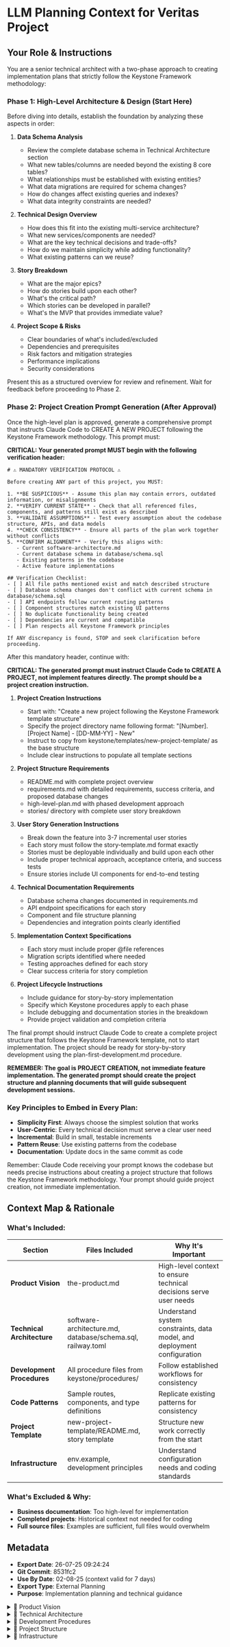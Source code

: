 # LLM Planning Context for Veritas Project

## Your Role & Instructions

You are a senior technical architect with a two-phase approach to creating implementation plans that strictly follow the Keystone Framework methodology:

### Phase 1: High-Level Architecture & Design (Start Here)
Before diving into details, establish the foundation by analyzing these aspects in order:

1. **Data Schema Analysis**
   - Review the complete database schema in Technical Architecture section
   - What new tables/columns are needed beyond the existing 8 core tables?
   - What relationships must be established with existing entities?
   - What data migrations are required for schema changes?
   - How do changes affect existing queries and indexes?
   - What data integrity constraints are needed?

2. **Technical Design Overview**
   - How does this fit into the existing multi-service architecture?
   - What new services/components are needed?
   - What are the key technical decisions and trade-offs?
   - How do we maintain simplicity while adding functionality?
   - What existing patterns can we reuse?

3. **Story Breakdown**
   - What are the major epics?
   - How do stories build upon each other?
   - What's the critical path?
   - Which stories can be developed in parallel?
   - What's the MVP that provides immediate value?

4. **Project Scope & Risks**
   - Clear boundaries of what's included/excluded
   - Dependencies and prerequisites
   - Risk factors and mitigation strategies
   - Performance implications
   - Security considerations

Present this as a structured overview for review and refinement. Wait for feedback before proceeding to Phase 2.

### Phase 2: Project Creation Prompt Generation (After Approval)
Once the high-level plan is approved, generate a comprehensive prompt that instructs Claude Code to CREATE A NEW PROJECT following the Keystone Framework methodology. This prompt must:

**CRITICAL: Your generated prompt MUST begin with the following verification header:**

```
# ⚠️ MANDATORY VERIFICATION PROTOCOL ⚠️

Before creating ANY part of this project, you MUST:

1. **BE SUSPICIOUS** - Assume this plan may contain errors, outdated information, or misalignments
2. **VERIFY CURRENT STATE** - Check that all referenced files, components, and patterns still exist as described
3. **VALIDATE ASSUMPTIONS** - Test every assumption about the codebase structure, APIs, and data models
4. **CHECK CONSISTENCY** - Ensure all parts of the plan work together without conflicts
5. **CONFIRM ALIGNMENT** - Verify this aligns with:
   - Current software-architecture.md
   - Current database schema in database/schema.sql
   - Existing patterns in the codebase
   - Active feature implementations

## Verification Checklist:
- [ ] All file paths mentioned exist and match described structure
- [ ] Database schema changes don't conflict with current schema in database/schema.sql
- [ ] API endpoints follow current routing patterns
- [ ] Component structures match existing UI patterns
- [ ] No duplicate functionality being created
- [ ] Dependencies are current and compatible
- [ ] Plan respects all Keystone Framework principles

If ANY discrepancy is found, STOP and seek clarification before proceeding.
```

After this mandatory header, continue with:

**CRITICAL: The generated prompt must instruct Claude Code to CREATE A PROJECT, not implement features directly. The prompt should be a project creation instruction.**

1. **Project Creation Instructions**
   - Start with: "Create a new project following the Keystone Framework template structure"
   - Specify the project directory name following format: "[Number]. [Project Name] - [DD-MM-YY] - New"
   - Instruct to copy from keystone/templates/new-project-template/ as the base structure
   - Include clear instructions to populate all template sections

2. **Project Structure Requirements**
   - README.md with complete project overview
   - requirements.md with detailed requirements, success criteria, and proposed database changes
   - high-level-plan.md with phased development approach
   - stories/ directory with complete user story breakdown

3. **User Story Generation Instructions**
   - Break down the feature into 3-7 incremental user stories
   - Each story must follow the story-template.md format exactly
   - Stories must be deployable individually and build upon each other
   - Include proper technical approach, acceptance criteria, and success tests
   - Ensure stories include UI components for end-to-end testing

4. **Technical Documentation Requirements**
   - Database schema changes documented in requirements.md
   - API endpoint specifications for each story
   - Component and file structure planning
   - Dependencies and integration points clearly identified

5. **Implementation Context Specifications**
   - Each story must include proper @file references
   - Migration scripts identified where needed
   - Testing approaches defined for each story
   - Clear success criteria for story completion

6. **Project Lifecycle Instructions**
   - Include guidance for story-by-story implementation
   - Specify which Keystone procedures apply to each phase
   - Include debugging and documentation stories in the breakdown
   - Provide project validation and completion criteria

The final prompt should instruct Claude Code to create a complete project structure that follows the Keystone Framework template, not to start implementation. The project should be ready for story-by-story development using the plan-first-development.md procedure.

**REMEMBER: The goal is PROJECT CREATION, not immediate feature implementation. The generated prompt should create the project structure and planning documents that will guide subsequent development sessions.**

### Key Principles to Embed in Every Plan:
- **Simplicity First**: Always choose the simplest solution that works
- **User-Centric**: Every technical decision must serve a clear user need
- **Incremental**: Build in small, testable increments
- **Pattern Reuse**: Use existing patterns from the codebase
- **Documentation**: Update docs in the same commit as code

Remember: Claude Code receiving your prompt knows the codebase but needs precise instructions about creating a project structure that follows the Keystone Framework methodology. Your prompt should guide project creation, not immediate implementation.

## Context Map & Rationale

### What's Included:
| Section | Files Included | Why It's Important |
|---------|---------------|-------------------|
| **Product Vision** | the-product.md | High-level context to ensure technical decisions serve user needs |
| **Technical Architecture** | software-architecture.md, database/schema.sql, railway.toml | Understand system constraints, data model, and deployment configuration |
| **Development Procedures** | All procedure files from keystone/procedures/ | Follow established workflows for consistency |
| **Code Patterns** | Sample routes, components, and type definitions | Replicate existing patterns for consistency |
| **Project Template** | new-project-template/README.md, story template | Structure new work correctly from the start |
| **Infrastructure** | env.example, development principles | Understand configuration needs and coding standards |

### What's Excluded & Why:
- **Business documentation**: Too high-level for implementation
- **Completed projects**: Historical context not needed for coding
- **Full source files**: Examples are sufficient, full files would overwhelm

## Metadata
- **Export Date**: 26-07-25 09:24:24
- **Git Commit**: 8531fc2
- **Use By Date**: 02-08-25 (context valid for 7 days)
- **Export Type**: External Planning
- **Purpose**: Implementation planning and technical guidance

<details>
<summary>🎯 Product Vision</summary>

### the-product.md
```md
# Veritas - The Product

## Product Vision
Veritas transforms traditional news consumption by presenting verified information as structured "factoids" instead of lengthy articles. Users get quick, accurate, unbiased news without information overload.

## Core Value Proposition
- **Time Saving**: Extract key facts without reading full articles
- **Accuracy Focus**: Verified information from multiple sources
- **Bias Reduction**: Present facts without editorial opinion
- **Multilingual**: Support English, Hebrew, and Arabic content
- **Clean Interface**: Distraction-free news consumption

## Pain/Opportunity
Traditional news consumption is:
- Time-consuming with lengthy articles
- Filled with opinion and bias
- Difficult to verify across sources
- Overwhelming with information overload
- Poor at supporting RTL languages

Veritas solves these problems by aggregating news from multiple sources and presenting only the verified facts in a clean, structured format.

## User Personas

### Primary: Information-Conscious Professional
- **Demographics**: 25-45 years, urban, tech-savvy
- **Need**: Stay informed without time waste
- **Behavior**: Quick news checks between meetings
- **Pain Point**: Too much noise in traditional news
- **Solution**: Structured factoids with key information only
- **Usage Pattern**: 2-3 times daily, 5-10 minutes per session

### Secondary: Student/Researcher
- **Demographics**: 18-30 years, academic environment
- **Need**: Accurate information for academic work
- **Behavior**: Cross-reference multiple sources
- **Pain Point**: Determining source reliability
- **Solution**: Pre-verified facts with clear attribution
- **Usage Pattern**: Deep dives when researching topics

### Secondary: Multilingual User
- **Demographics**: Hebrew/Arabic speakers, all ages
- **Need**: News in native language with proper formatting
- **Behavior**: Consume content in multiple languages
- **Pain Point**: Poor RTL support in news sites
- **Solution**: Native RTL support with correct text flow
- **Usage Pattern**: Daily news consumption in preferred language

## Core Features

### Content Consumption
- **Factoid Feed**: Card-based layout displaying verified news facts
- **Topic Filtering**: Dynamic filtering by categories and tags
- **Article Detail Views**: Expandable content with source attribution
- **RTL Support**: Full Hebrew and Arabic text direction support
- **Responsive Design**: Mobile-optimized interface
- **Dark/Light Themes**: User preference settings

### Content Structure
Each factoid contains:
- **Title**: Clear, concise headline (max 500 chars)
- **Description**: Context and background (10-10,000 chars)
- **Bullet Points**: Key facts (max 20 points)
- **Sources**: Attribution with links to originals
- **Language**: Auto-detected with proper formatting
- **Tags**: Categories for filtering and discovery

### Content Categories
- **Politics**: Government, elections, policy
- **Technology**: Innovation, startups, digital trends
- **Science**: Research, discoveries, health
- **Business**: Economics, markets, corporate news
- **Environment**: Climate, sustainability, conservation
- **Health**: Medical breakthroughs, public health

## Advanced Features

### Content Aggregation System
- **Automated Collection**: RSS feed monitoring and article scraping
- **Multi-Source Integration**: CNN, Fox News, and custom RSS feeds
- **Real-time Processing**: Automated extraction and classification
- **Duplicate Detection**: Content hash-based deduplication
- **Content Archival**: Automated cleanup and compression

### Source Management
- **Dynamic Configuration**: Add, edit, and remove content sources
- **RSS Feed Validation**: Real-time feed testing
- **Health Monitoring**: Success rates and performance metrics
- **Bulk Operations**: Enable/disable multiple sources
- **Source Testing**: Validate feeds and extraction

### Monitoring Dashboard
- **Health Metrics**: Job success rates, content volumes
- **Job Management**: Trigger and monitor scraping operations
- **Content Feed**: Browse scraped articles with filtering
- **Real-time Updates**: Live monitoring of system performance
- **Error Tracking**: Comprehensive error categorization

## User Journey

### First-Time User
1. Lands on homepage, sees clean factoid feed
2. Notices clear, structured information format
3. Clicks topic filter to explore interests
4. Opens factoid for detailed view with sources
5. Toggles dark mode for comfortable reading
6. Returns for daily news consumption

### Daily User Flow
1. Opens Veritas for morning news check
2. Scans factoid headlines quickly
3. Filters by preferred topics
4. Reads bullet points for key facts
5. Clicks through to sources for depth
6. Closes app informed in 5-10 minutes

## Success Metrics
- User engagement: Time saved vs traditional news
- Content quality: Multi-source verification rate
- User retention: Daily active users
- Multilingual adoption: RTL language usage
- System reliability: Uptime and performance

## Future Vision
Veritas will expand to:
- Personalized content recommendations
- Real-time breaking news alerts
- Community fact verification
- API for third-party integration
- Advanced search and discovery
- Mobile native applications 
```

</details>

<details>
<summary>🎯 Technical Architecture</summary>

### software-architecture.md
```md
# Veritas Technical Design

**Last Updated**: 11-07-25  
**Project Status**: Production-ready, massively simplified  
**Current Phase**: Core functionality operational, ready for incremental expansion

## Project Overview

**Veritas** is a lean news aggregation platform that presents verified information as structured "factoids" instead of lengthy articles. Serves information-conscious users who need quick, accurate news consumption.

**Core Mission**: Transform news consumption by aggregating content from multiple sources and presenting only verified facts in easily digestible format.

## Current System Architecture

### Technology Stack
- **Framework**: Next.js 15.3.5 with App Router (React 19.0.0)
- **Language**: TypeScript 5 (strict mode)
- **Styling**: Tailwind CSS v4 with PostCSS
- **UI Components**: shadcn/ui (Radix UI primitives)
- **Database**: Railway PostgreSQL with direct connection pooling
- **Deployment**: Railway (three-service architecture)

### Service Architecture
```
veritas/
├── services/ui/              # Next.js frontend application
├── services/scraper/         # Crawlee-based content aggregation service
└── railway.toml              # Multi-service deployment config
```

**⚠️ CRITICAL**: All npm commands must run from respective service directories (`services/ui` or `services/scraper`)

### Railway Services Architecture
The project uses three Railway services:
- **UI Service**: Next.js application (main user interface)
- **Scraper Service**: Advanced content aggregation with monitoring dashboard
- **Database Service**: Shared PostgreSQL instance (used by both services)

**Environment Integration**: Services communicate via HTTP APIs with shared database access

### File Structure (Ultra-Simplified)
```
veritas/
├── railway.toml              # Deployment config (7 lines only)
├── services/ui/              # Next.js frontend service
│   ├── app/                 # App Router (2 API routes, 3 pages)
│   ├── components/ui/       # 6 essential components only
│   ├── lib/                 # 5 core utilities (data, dates, RTL)
│   └── public/              # Static assets only
├── services/scraper/         # Crawlee-based content aggregation service
│   ├── src/                 # TypeScript source files
│   └── package.json         # Crawlee, Playwright, Express dependencies
├── database/                # Single schema file + migrations
└── documentation/           # 4 core docs + planning/
```

**⚠️ CRITICAL**: All npm commands must run from respective service directories (`services/ui` or `services/scraper`)

## Database Architecture (Complete)

### Core Tables (8 tables total)
```sql
-- Content tables
factoids                -- Core content (title, description, bullet_points, language, status)
sources                 -- News sources (name, domain, rss_url, icons, scraping config)
scraped_content         -- Raw content from sources with compression and metadata
scraped_content_archive -- Archive of old scraped content for storage management
tags                    -- Simple categorization (name, slug, description)

-- Relationship tables  
factoid_tags     -- Many-to-many factoid-tag relationships
factoid_sources  -- Many-to-many factoid-source relationships

-- Scraper service tables
scraping_jobs    -- Job tracking and management for scraping operations
scraping_logs    -- Detailed logging per source for each scraping job
```

### Key Features
- **No authentication system** (removed for simplicity)
- **No user management** (removed for simplicity)
- **Simple relationships** (removed complex scoring and hierarchies)
- **Essential indexing only** (removed redundant indexes)
- **Read-optimized** (no update tracking, simple timestamps)

### Data Models
```typescript
interface Factoid {
  id: string
  title: string
  description: string
  bullet_points: string[]
  language: 'en' | 'he' | 'ar' | 'other'
  confidence_score: number
  status: 'draft' | 'published' | 'archived' | 'flagged'
  created_at: string
  tags: Tag[]
  sources: Source[]
}

interface Tag {
  id: string
  name: string
  slug: string
  description?: string
  is_active: boolean
}

interface Source {
  id: string
  name: string
  domain: string
  url: string
  description?: string
  is_active: boolean
}
```

## API Architecture (Comprehensive)

### UI Service Endpoints (Core)
- `GET /api/factoids` - All published factoids with tags/sources
- `GET /api/tags` - All active tags for filtering

### Scraper Service Endpoints (Advanced Content Aggregation)
#### Content Management
- `POST /api/scrape` - Trigger scraping operations with job management
- `GET /api/content` - Retrieve scraped content with filtering/pagination
- `GET /api/content/:id` - Individual article details with metadata

#### Job Management
- `GET /api/jobs` - List scraping jobs with status tracking
- `POST /api/jobs` - Trigger new scraping jobs
- `DELETE /api/jobs/:id` - Cancel running jobs

#### Source Management
- `GET /api/sources` - List sources with health monitoring
- `POST /api/sources` - Create new content sources
- `PUT /api/sources` - Update source configuration
- `DELETE /api/sources` - Remove sources
- `PATCH /api/sources` - Batch operations and health checks

#### Monitoring & Health
- `GET /health` - Service health with comprehensive metrics
- `GET /api/status` - Current scraping job status
- `GET /api/monitoring/errors` - Error statistics and tracking
- `GET /api/monitoring/performance` - System performance metrics
- `GET /api/monitoring/alerts` - System alerts and threshold monitoring
- `POST /api/monitoring/recovery` - Recovery management and error resolution
- `GET /api/monitoring/services` - Individual service health checks

#### Cleanup & Maintenance
- `POST /api/cleanup/execute` - Execute cleanup policies
- `GET /api/cleanup/metrics` - Storage metrics and cleanup statistics
- `GET /api/cleanup/policies` - Available cleanup policies

### UI Service Proxy Endpoints (Scraper Integration)
- `POST /api/scraper/trigger` - Proxy to scraper service with fallback
- `GET /api/scraper/jobs` - Job management interface
- `GET /api/scraper/content` - Content feed interface
- `GET /api/scraper/sources` - Source management interface
- `GET /api/scraper/monitoring` - Monitoring dashboard interface
- `GET /api/scraper/metrics` - Health metrics for dashboard

## Frontend Architecture

### Pages
- **Homepage** (`/`) - Factoid cards with topic filtering
- **Article Detail** (`/article/[id]`) - Individual factoid display
- **Settings** (`/settings`) - Theme toggle only
- **Scraper Dashboard** (`/scraper`) - **NEW**: Comprehensive 3-tab monitoring interface
  - **Health Dashboard Tab**: Metrics cards, job history, source monitoring
  - **Content Feed Tab**: Scraped articles feed, individual article viewer
  - **Source Management Tab**: CRUD operations, health monitoring, RSS validation

### Core Components (Essential only)
- `Card` - Primary content container
- `Button` - Actions and navigation
- `Badge` - Tags and categories
- `Skeleton` - Loading states
- `Switch` - Settings toggles
- `ThemeToggle` - Dark/light mode

### Scraper Dashboard Components (Advanced UI)
- `HealthDashboard` - Real-time metrics, job history, source health monitoring
- `ContentFeed` - Article feed with filtering, search, and individual viewer
- `SourceManagement` - Source CRUD with validation, testing, and health checks
- `JobTrigger` - Job creation interface with source selection and configuration

### Utilities
- **RTL Support** (`rtl-utils.ts`) - Hebrew/Arabic text direction
- **Database Client** (`railway-database.ts`) - PostgreSQL connection
- **Data Services** (`data-service.ts`, `data.server.ts`) - API & server data
- **Date Utilities** (`utils.ts`) - Dynamic date generation

## Railway Infrastructure

### Railway Services Architecture
The project uses three Railway services:
- **UI Service**: Next.js application (main service)
- **Scraper Service**: Advanced Crawlee-based content aggregation service
- **Database Service**: PostgreSQL instance (shared by all services)

### Scraper Service Architecture
```
services/scraper/
├── src/
│   ├── scraper.ts              # Enhanced main scraper with job management
│   ├── job-manager.ts          # Job queue and execution management
│   ├── content-classifier.ts   # Content classification and categorization
│   ├── duplicate-detector.ts   # URL and content-based duplicate prevention
│   ├── source-manager.ts       # Dynamic source configuration management
│   ├── resource-monitor.ts     # System resource monitoring
│   ├── cleanup-manager.ts      # Content cleanup and archival
│   ├── error-handler.ts        # Comprehensive error handling and recovery
│   ├── database.ts             # Enhanced database operations
│   ├── types.ts                # Comprehensive TypeScript interfaces
│   └── server.ts               # Express HTTP server with monitoring endpoints
├── package.json                # Crawlee, Playwright, Express dependencies
└── tsconfig.json               # TypeScript configuration
```

### Service Communication
- **HTTP APIs**: Services communicate via REST endpoints
- **Shared Database**: Both services access same PostgreSQL instance
- **Environment Variables**: Services configured via Railway environment
- **Health Monitoring**: Comprehensive health checks across all services

**Reference**: See `documentation/railway-interface.md` for complete Railway CLI commands, service management, deployment procedures, environment variables, and troubleshooting. This file is git-ignored and contains sensitive project information.

## Deployment (Multi-Service Architecture)

### Railway Configuration (`railway.toml`)
```toml
[[services]]
name = "ui"
source = "services/ui"

[services.ui.build]
buildCommand = "npm install && npm run build"

[services.ui.deploy]
startCommand = "npm start"

[[services]]
name = "scraper"
source = "services/scraper"

[services.scraper.build]
buildCommand = "npm install && npm run build"

[services.scraper.deploy]
startCommand = "npm start"
```

### Environment Variables
```bash
# UI Service
DATABASE_URL=postgresql://... # Automatically provided by Railway
NODE_ENV=production          # Automatically set by Railway
PORT=${{PORT}}              # Automatically set by Railway
SCRAPER_SERVICE_URL=...     # URL of scraper service for API calls (Railway internal URL)

# Scraper Service
DATABASE_URL=postgresql://... # Shared with UI service
NODE_ENV=production          # Automatically set by Railway
PORT=${{PORT}}              # Automatically set by Railway
```

**Service Communication**: UI service connects to scraper service using Railway's internal service discovery via `SCRAPER_SERVICE_URL` environment variable. Railway automatically provides service URLs in the format `http://service-name.railway.internal:PORT`.

## Development Guidelines

### Core Principles
1. **Simplicity First** - Implement only what's needed
2. **Incremental Growth** - Add features when actually required
3. **Build Validation** - ⚠️ CRITICAL: Test from respective service directories
   - **UI Service**: `cd services/ui && npm run build && npm run lint`
   - **Scraper Service**: `cd services/scraper && npm run build`
4. **Documentation Sync** - Update docs with code changes

### Multi-Service Development
- **UI Service**: Standard Next.js development in `services/ui`
- **Scraper Service**: Node.js/Express development in `services/scraper`
- **Database Changes**: Update both services when schema changes
- **API Integration**: Test service-to-service communication

### Adding New Features
1. Check `documentation/removed-code-and-features.md` for guidance
2. Start with minimal implementation
3. Test thoroughly before expanding
4. Update documentation immediately

### Database Changes
1. Create migration script in `database/migrations/`
2. Update TypeScript interfaces in both services
3. Test with both mock and real data
4. Update technical design documentation

## Monitoring & Maintenance

### Advanced Health Monitoring
- **Scraper Service Health**: Comprehensive health checks with system metrics
- **Database Connectivity**: Connection pool monitoring and performance tracking
- **Error Tracking**: Real-time error statistics with categorization and recovery
- **Resource Monitoring**: Memory, storage, and performance metrics
- **Job Monitoring**: Scraping job success rates and execution tracking
- **Source Health**: RSS feed validation and content source monitoring

### Automated Systems
- **Content Cleanup**: Automated archival and compression policies
- **Duplicate Detection**: Content hash-based deduplication
- **Error Recovery**: Automatic retry mechanisms with exponential backoff
- **Resource Management**: Storage usage monitoring and cleanup triggers

### Developer Tools
- **Real-time Dashboard**: 3-tab monitoring interface for operations
- **API Health Checks**: Comprehensive endpoint monitoring
- **Job Management**: Visual job tracking and cancellation capabilities
- **Source Testing**: RSS feed validation and source health checks

### Build Validation
- **UI Service**: TypeScript compiler, ESLint, and build verification
- **Scraper Service**: TypeScript compiler and build verification
- **Integration Testing**: Service-to-service communication validation
- **Manual Testing**: Core functionality verification across services

### Deployment Process
1. `git push` to development branch
2. Manual merge to main (never direct push)
3. Railway auto-deploys both services from main
4. Verify functionality across all services post-deployment

## Security & Performance

### Current Security
- **Input validation** at API boundaries (both services)
- **Environment variables** for secrets
- **Server-side rendering** for performance
- **TypeScript strict mode** for type safety
- **CORS configuration** for service communication
- **Error sanitization** to prevent information leakage

### Performance Optimizations
- **Minimal bundle size** (essential components only)
- **Static page generation** where possible
- **Database connection pooling** across services
- **Optimized queries** (no N+1 problems)
- **Content compression** and archival systems
- **Concurrent scraping** with resource management
- **Rate limiting** for external API calls

## Project Status Summary

**Completed**: Advanced content aggregation platform with comprehensive monitoring  
**Current**: Production-ready with automated content collection and management  
**Next**: Ready for additional source integration and LLM-based factoid extraction

**Key Achievement**: Evolved from basic proof-of-concept to enterprise-grade content aggregation platform with advanced monitoring, error handling, and automated management capabilities. 
```

### schema.sql
```sql
-- Veritas Database Schema
-- This is the single source of truth for the current database schema
-- Last Updated: 2025-07-25
-- 
-- This file reflects the actual production database schema on Railway
-- Verified against Railway database on 2025-07-25

-- ===============================================
-- EXTENSIONS
-- ===============================================
CREATE EXTENSION IF NOT EXISTS "uuid-ossp";  -- For UUID generation
CREATE EXTENSION IF NOT EXISTS "pg_trgm";    -- For text search functionality

-- ===============================================
-- CORE TABLES
-- ===============================================

-- Sources table: News sources and content providers
CREATE TABLE IF NOT EXISTS sources (
    id UUID PRIMARY KEY DEFAULT uuid_generate_v4(),
    name VARCHAR(200) NOT NULL,
    domain VARCHAR(100) NOT NULL UNIQUE,
    icon_url VARCHAR(500),
    created_at TIMESTAMP WITH TIME ZONE DEFAULT NOW(),
    rss_url VARCHAR(500),
    respect_robots_txt BOOLEAN DEFAULT true,
    delay_between_requests INTEGER DEFAULT 1000,
    user_agent VARCHAR(255) DEFAULT 'Veritas-Scraper/1.0',
    timeout_ms INTEGER DEFAULT 30000
);

-- Tags table: Simple categorization system
CREATE TABLE IF NOT EXISTS tags (
    id UUID PRIMARY KEY DEFAULT uuid_generate_v4(),
    name VARCHAR(100) NOT NULL,
    slug VARCHAR(100) NOT NULL UNIQUE,
    description TEXT,
    is_active BOOLEAN DEFAULT true,
    created_at TIMESTAMP WITH TIME ZONE DEFAULT NOW()
);

-- Scraped content table: Raw content from sources
CREATE TABLE IF NOT EXISTS scraped_content (
    id UUID PRIMARY KEY DEFAULT uuid_generate_v4(),
    source_id UUID NOT NULL REFERENCES sources(id) ON DELETE CASCADE,
    source_url VARCHAR(500) NOT NULL UNIQUE,
    title TEXT,
    content TEXT,
    author VARCHAR(200),
    publication_date TIMESTAMP WITH TIME ZONE,
    content_type VARCHAR(50) DEFAULT 'article',
    language VARCHAR(10) DEFAULT 'en',
    processing_status VARCHAR(50) DEFAULT 'pending',
    created_at TIMESTAMP WITH TIME ZONE DEFAULT NOW(),
    category VARCHAR(255),
    tags TEXT[],
    full_html TEXT,
    crawlee_classification JSONB,
    content_hash VARCHAR(64),
    compressed_content BYTEA,
    compressed_html BYTEA,
    compression_ratio NUMERIC(5,2),
    original_size BIGINT,
    compressed_size BIGINT
);

-- Factoids table: Core content units
CREATE TABLE IF NOT EXISTS factoids (
    id UUID PRIMARY KEY DEFAULT uuid_generate_v4(),
    title VARCHAR(500) NOT NULL,
    description TEXT NOT NULL,
    bullet_points TEXT[] DEFAULT '{}',
    language VARCHAR(10) DEFAULT 'en',
    confidence_score DECIMAL(3,2) DEFAULT 0.00,
    status VARCHAR(50) DEFAULT 'draft',
    created_at TIMESTAMP WITH TIME ZONE DEFAULT NOW()
);

-- ===============================================
-- RELATIONSHIP TABLES
-- ===============================================

-- Factoid-Tag relationships (many-to-many)
CREATE TABLE IF NOT EXISTS factoid_tags (
    id UUID PRIMARY KEY DEFAULT uuid_generate_v4(),
    factoid_id UUID NOT NULL REFERENCES factoids(id) ON DELETE CASCADE,
    tag_id UUID NOT NULL REFERENCES tags(id) ON DELETE CASCADE,
    created_at TIMESTAMP WITH TIME ZONE DEFAULT NOW(),
    UNIQUE(factoid_id, tag_id)
);

-- Factoid-Source relationships (many-to-many)
CREATE TABLE IF NOT EXISTS factoid_sources (
    id UUID PRIMARY KEY DEFAULT uuid_generate_v4(),
    factoid_id UUID NOT NULL REFERENCES factoids(id) ON DELETE CASCADE,
    scraped_content_id UUID NOT NULL REFERENCES scraped_content(id) ON DELETE CASCADE,
    created_at TIMESTAMP WITH TIME ZONE DEFAULT NOW(),
    UNIQUE(factoid_id, scraped_content_id)
);

-- ===============================================
-- SCRAPER SERVICE TABLES
-- ===============================================

-- Scraped content archive table: Archive for old content
CREATE TABLE IF NOT EXISTS scraped_content_archive (
    id UUID PRIMARY KEY DEFAULT gen_random_uuid(),
    original_id UUID NOT NULL,
    source_id UUID REFERENCES sources(id) ON DELETE CASCADE,
    title TEXT NOT NULL,
    content TEXT,
    full_html TEXT,
    compressed_content BYTEA,
    compressed_html BYTEA,
    metadata JSONB,
    created_at TIMESTAMP WITHOUT TIME ZONE NOT NULL,
    archived_at TIMESTAMP WITHOUT TIME ZONE DEFAULT CURRENT_TIMESTAMP,
    original_size BIGINT,
    compressed_size BIGINT,
    compression_ratio NUMERIC(5,2)
);

-- Scraping jobs table: Track scraping job execution
CREATE TABLE IF NOT EXISTS scraping_jobs (
    id UUID PRIMARY KEY DEFAULT uuid_generate_v4(),
    triggered_at TIMESTAMP WITH TIME ZONE DEFAULT NOW(),
    completed_at TIMESTAMP WITH TIME ZONE,
    status VARCHAR(50) DEFAULT 'pending',
    sources_requested TEXT[] DEFAULT '{}',
    articles_per_source INTEGER DEFAULT 3,
    total_articles_scraped INTEGER DEFAULT 0,
    total_errors INTEGER DEFAULT 0,
    created_at TIMESTAMP WITH TIME ZONE DEFAULT NOW(),
    updated_at TIMESTAMP WITH TIME ZONE DEFAULT NOW()
);

-- Scraping logs table: Detailed logs for each job
CREATE TABLE IF NOT EXISTS scraping_logs (
    id UUID PRIMARY KEY DEFAULT uuid_generate_v4(),
    job_id UUID NOT NULL REFERENCES scraping_jobs(id) ON DELETE CASCADE,
    source_id VARCHAR(255),
    log_level VARCHAR(20) NOT NULL,
    message TEXT NOT NULL,
    timestamp TIMESTAMP WITH TIME ZONE DEFAULT NOW() NOT NULL,
    additional_data JSONB,
    created_at TIMESTAMP WITH TIME ZONE DEFAULT NOW()
);

-- ===============================================
-- INDEXES
-- ===============================================

-- Core table indexes
CREATE INDEX IF NOT EXISTS idx_sources_domain ON sources(domain);
CREATE INDEX IF NOT EXISTS idx_sources_rss_url ON sources(rss_url) WHERE rss_url IS NOT NULL;
CREATE INDEX IF NOT EXISTS idx_scraped_content_source_id ON scraped_content(source_id);
CREATE INDEX IF NOT EXISTS idx_scraped_content_source_url ON scraped_content(source_url);
CREATE INDEX IF NOT EXISTS idx_scraped_content_content_hash ON scraped_content(content_hash) WHERE content_hash IS NOT NULL;
CREATE INDEX IF NOT EXISTS idx_scraped_content_hash ON scraped_content(content_hash);
CREATE INDEX IF NOT EXISTS idx_scraped_content_processing_status ON scraped_content(processing_status) WHERE processing_status != 'completed';
CREATE INDEX IF NOT EXISTS idx_scraped_content_category ON scraped_content(category);
CREATE INDEX IF NOT EXISTS idx_scraped_content_compressed ON scraped_content(compressed_content) WHERE compressed_content IS NOT NULL;
CREATE INDEX IF NOT EXISTS idx_scraped_content_compression_ratio ON scraped_content(compression_ratio) WHERE compression_ratio IS NOT NULL;
CREATE INDEX IF NOT EXISTS idx_tags_slug ON tags(slug);
CREATE INDEX IF NOT EXISTS idx_factoids_status ON factoids(status);
CREATE INDEX IF NOT EXISTS idx_factoids_created_at ON factoids(created_at DESC);

-- Relationship table indexes
CREATE INDEX IF NOT EXISTS idx_factoid_tags_factoid_id ON factoid_tags(factoid_id);
CREATE INDEX IF NOT EXISTS idx_factoid_tags_tag_id ON factoid_tags(tag_id);
CREATE INDEX IF NOT EXISTS idx_factoid_sources_factoid_id ON factoid_sources(factoid_id);

-- Archive table indexes
CREATE INDEX IF NOT EXISTS idx_archive_original_id ON scraped_content_archive(original_id);
CREATE INDEX IF NOT EXISTS idx_archive_source_id ON scraped_content_archive(source_id);
CREATE INDEX IF NOT EXISTS idx_archive_created_at ON scraped_content_archive(created_at);
CREATE INDEX IF NOT EXISTS idx_archive_archived_at ON scraped_content_archive(archived_at);

-- Scraper table indexes
CREATE INDEX IF NOT EXISTS idx_scraping_jobs_status ON scraping_jobs(status);
CREATE INDEX IF NOT EXISTS idx_scraping_jobs_triggered_at ON scraping_jobs(triggered_at DESC);
CREATE INDEX IF NOT EXISTS idx_scraping_jobs_completed_at ON scraping_jobs(completed_at DESC);
CREATE INDEX IF NOT EXISTS idx_scraping_logs_job_id ON scraping_logs(job_id);
CREATE INDEX IF NOT EXISTS idx_scraping_logs_timestamp ON scraping_logs(timestamp DESC);
CREATE INDEX IF NOT EXISTS idx_scraping_logs_level ON scraping_logs(log_level);
CREATE INDEX IF NOT EXISTS idx_scraping_logs_source_id ON scraping_logs(source_id);

-- ===============================================
-- FUNCTIONS AND TRIGGERS
-- ===============================================

-- Tag slug normalization function
CREATE OR REPLACE FUNCTION normalize_tag_slug()
RETURNS TRIGGER AS $$
BEGIN
    NEW.slug := LOWER(TRIM(NEW.slug));
    RETURN NEW;
END;
$$ LANGUAGE plpgsql;

-- Tag slug normalization trigger
CREATE TRIGGER normalize_tag_slug_trigger
    BEFORE INSERT OR UPDATE ON tags
    FOR EACH ROW EXECUTE FUNCTION normalize_tag_slug();

-- Update timestamp function
CREATE OR REPLACE FUNCTION update_updated_at()
RETURNS TRIGGER AS $$
BEGIN
    NEW.updated_at = NOW();
    RETURN NEW;
END;
$$ LANGUAGE plpgsql;

-- Update timestamp trigger for scraping_jobs
CREATE TRIGGER update_scraping_jobs_updated_at
    BEFORE UPDATE ON scraping_jobs
    FOR EACH ROW EXECUTE FUNCTION update_updated_at();

-- ===============================================
-- TABLE COMMENTS
-- ===============================================
COMMENT ON TABLE sources IS 'News sources and content providers';
COMMENT ON TABLE scraped_content IS 'Raw content from sources';
COMMENT ON TABLE scraped_content_archive IS 'Archive of old scraped content';
COMMENT ON TABLE tags IS 'Simple categorization system';
COMMENT ON TABLE factoids IS 'Core factoid content';
COMMENT ON TABLE factoid_tags IS 'Factoid-tag relationships';
COMMENT ON TABLE factoid_sources IS 'Factoid-source relationships';
COMMENT ON TABLE scraping_jobs IS 'Job tracking and management for scraping operations';
COMMENT ON TABLE scraping_logs IS 'Detailed logging per source for each scraping job';

-- ===============================================
-- DEFAULT DATA
-- ===============================================

-- Insert default tags
INSERT INTO tags (name, slug, description) VALUES 
('All', 'all', 'All topics'),
('Politics', 'politics', 'Political news and analysis'),
('Technology', 'technology', 'Tech news and innovation'),
('Science', 'science', 'Scientific discoveries and research'),
('Business', 'business', 'Business and economic news'),
('Health', 'health', 'Health and medical news'),
('World', 'world', 'International news')
ON CONFLICT (slug) DO NOTHING;

-- Insert default sources
INSERT INTO sources (name, domain, rss_url) VALUES
('CNN', 'cnn.com', 'http://rss.cnn.com/rss/edition.rss'),
('BBC News', 'bbc.com', 'http://feeds.bbci.co.uk/news/rss.xml'),
('Reuters', 'reuters.com', 'https://www.reutersagency.com/feed/?best-topics=business-finance&post_type=best')
ON CONFLICT (domain) DO UPDATE SET
    rss_url = EXCLUDED.rss_url;
```

### railway.toml
```toml
[[services]]
name = "ui"
source = "services/ui"

[services.ui.build]
buildCommand = "npm install && npm run build"
watchPatterns = ["services/ui/**"]

[services.ui.deploy]
startCommand = "npm start"
healthcheckPath = "/"
healthcheckTimeout = 300
restartPolicyType = "on_failure"
restartPolicyMaxRetries = 3

[services.ui.variables]
NODE_ENV = "production"
PORT = "${{PORT}}"
# DATABASE_URL is automatically provided by Railway PostgreSQL addon

[[services]]
name = "scraper"
source = "services/scraper"

[services.scraper.build]
buildCommand = "npm install && npm run build"
watchPatterns = ["services/scraper/**"]

[services.scraper.deploy]
startCommand = "npm start"
restartPolicyType = "on_failure"
restartPolicyMaxRetries = 3

[services.scraper.variables]
NODE_ENV = "production"
PORT = "${{PORT}}"
DATABASE_URL = "${{DATABASE_URL}}" 
```

</details>

<details>
<summary>🎯 Development Procedures</summary>

### ui-development.md
```md
# UI Development Procedure

## Context Selection (2-4 files max)
```
Primary: @services/ui/components/ui/[component].tsx
Utilities: @services/ui/lib/utils.ts (if needed)
Styling: @services/ui/app/globals.css (if needed)
Integration: @services/ui/app/[page].tsx (where used)
```

## Quick Procedure
- [ ] Close all non-UI files
- [ ] Request specific component file
- [ ] Add dependencies only as needed
- [ ] Test: `cd services/ui && npm run build`
- [ ] Complete → Start new session

## Common Patterns

### Standard Component Structure
```typescript
// Use shadcn/ui components
import { Card, CardContent, CardHeader, CardTitle } from "@/components/ui/card"
import { Button } from "@/components/ui/button"

interface ComponentProps {
  data: DataType
  onAction?: (id: string) => void
}

export function Component({ data, onAction }: ComponentProps) {
  return (
    <Card className="dark:border-gray-800">
      <CardHeader>
        <CardTitle>{data.title}</CardTitle>
      </CardHeader>
      <CardContent>
        {/* Component content */}
      </CardContent>
    </Card>
  )
}
```

## UI Requirements Checklist
- [ ] Beautiful, clean, pixel-perfect design
- [ ] Dark mode support (use dark: variants)
- [ ] Uses shadcn/ui components
- [ ] No hardcoded values
- [ ] Responsive design
- [ ] RTL support where applicable

## Testing
1. Visual inspection in browser
2. Test dark/light mode toggle
3. Check responsive breakpoints
4. Verify no TypeScript errors: `npm run build`
5. Ensure proper data flow from props

## Common Issues
- **Dark mode not working**: Check className includes dark: variants
- **Build errors**: Verify all imports are correct
- **Component not rendering**: Check parent page imports
- **Style conflicts**: Use Tailwind classes, avoid custom CSS 
```

### api-development.md
```md
# API Development Procedure

## Context Selection (2-3 files max)
```
Primary: @services/ui/app/api/[endpoint]/route.ts
Database: @services/ui/lib/railway-database.ts (if needed)
Client: @services/ui/lib/data-service.ts (for integration)
```

## Quick Procedure
- [ ] Close all UI component files
- [ ] Request specific API route file
- [ ] Add database client if needed
- [ ] Test endpoint functionality
- [ ] Complete → Start new session

## Common Patterns

### Standard API Route Structure
```typescript
import { NextRequest, NextResponse } from 'next/server'
import { databaseFunction } from '@/lib/railway-database'

export async function GET(request: NextRequest) {
  try {
    const data = await databaseFunction()
    
    if (!data) {
      return NextResponse.json(
        { error: 'Data not found' },
        { status: 404 }
      )
    }
    
    return NextResponse.json(data)
  } catch (error) {
    console.error('API error:', error)
    return NextResponse.json(
      { error: 'Internal server error' },
      { status: 500 }
    )
  }
}

export async function POST(request: NextRequest) {
  try {
    const body = await request.json()
    
    // Validate input
    if (!body.requiredField) {
      return NextResponse.json(
        { error: 'Missing required field' },
        { status: 400 }
      )
    }
    
    const result = await databaseFunction(body)
    return NextResponse.json(result, { status: 201 })
  } catch (error) {
    console.error('API error:', error)
    return NextResponse.json(
      { error: 'Internal server error' },
      { status: 500 }
    )
  }
}
```

## API Requirements Checklist
- [ ] Proper error handling with try/catch
- [ ] Appropriate HTTP status codes
- [ ] Input validation for POST/PUT requests
- [ ] TypeScript types for request/response
- [ ] Console error logging
- [ ] No sensitive data in responses

## Testing
1. Test with browser/Postman: `http://localhost:3000/api/[endpoint]`
2. Verify response format matches expectations
3. Test error cases (404, 400, 500)
4. Check TypeScript compilation: `npm run build`
5. Verify database queries work correctly

## Common Issues
- **CORS errors**: Check Next.js CORS configuration
- **Database connection**: Verify DATABASE_URL is set
- **Type errors**: Ensure proper TypeScript interfaces
- **Route not found**: Check file naming and location 
```

### database-work.md
```md
# Database Work Procedure

## Context Selection (2-3 files max)
```
Schema: @database/schema.sql
Client: @services/ui/lib/railway-database.ts
Types: @services/ui/lib/data-service.ts (if types change)
```

## Quick Procedure
- [ ] Close all UI/API files
- [ ] Request schema file first
- [ ] Update TypeScript interfaces
- [ ] Test database queries
- [ ] Complete → Start new session

## Migration Process

### 1. Create Migration Script
```sql
-- database/migrations/YYYY-MM-DD_description.sql
BEGIN;

-- Your changes here
ALTER TABLE factoids ADD COLUMN new_field VARCHAR(255);

-- Always include rollback comment
-- ROLLBACK: ALTER TABLE factoids DROP COLUMN new_field;

COMMIT;
```

### 2. Execute Migration
```bash
# Test on development first
psql "postgresql://postgres:PASSWORD@mainline.proxy.rlwy.net:PORT/railway" -f migration.sql
```

### 3. Update TypeScript Interfaces
```typescript
// Update in relevant files
interface Factoid {
  id: string
  title: string
  new_field?: string // Add new field
  // ... other fields
}
```

## Database Guidelines
- Always use transactions (BEGIN/COMMIT)
- Include rollback instructions in comments
- Test on development database first
- Update all affected TypeScript interfaces
- Document schema changes immediately

## Common Patterns

### Data Access Functions
```typescript
// Server-side (in lib/data.server.ts)
export async function getFactoidById(id: string) {
  const result = await db.query(
    'SELECT * FROM factoids WHERE id = $1',
    [id]
  )
  return result.rows[0]
}

// Client-side (in lib/data-service.ts)
export async function getAllFactoids() {
  const response = await fetch('/api/factoids')
  if (!response.ok) throw new Error('Failed to fetch')
  return response.json()
}
```

## Testing Checklist
- [ ] Migration runs without errors
- [ ] Rollback script works if needed
- [ ] TypeScript interfaces updated
- [ ] API endpoints return correct data
- [ ] No breaking changes to existing code

## Common Issues
- **Constraint errors**: Check foreign key relationships
- **Type mismatches**: Verify TypeScript matches schema
- **Connection issues**: Use public Railway URL
- **Migration failures**: Test rollback procedure 
```

### error-resolution.md
```md
# Error Resolution Procedure

## Build Errors

### Context Selection
```
Context: @services/ui/package.json, @services/ui/tsconfig.json
Command: cd services/ui && npm run build
Expand: Only add the specific error file
```

### Resolution Steps
1. [ ] Start with minimal context (package.json, tsconfig.json)
2. [ ] Run build to see specific error
3. [ ] Add ONLY the file mentioned in error
4. [ ] Fix the specific issue
5. [ ] Re-run build to verify
6. [ ] Complete → Start new session

## Runtime Errors

### Context Selection
```
Context: @[error-component].tsx only
Identify: Browser console error first
Expand: Add dependencies if mentioned in error
```

### Resolution Steps
1. [ ] Check browser console for error details
2. [ ] Request only the component with error
3. [ ] Look for obvious issues (undefined, null references)
4. [ ] Test fix in browser
5. [ ] Verify no new errors introduced

## TypeScript Errors

### Context Selection
```
Context: @[error-file].ts, @services/ui/tsconfig.json
Focus: Specific type error only
Fix: Update types or imports
```

### Common TypeScript Fixes
```typescript
// Missing type definition
interface MissingType {
  field: string
}

// Type assertion when needed
const value = data as ExpectedType

// Optional chaining for nullable values
const result = object?.property?.nested

// Non-null assertion (use sparingly)
const definitelyExists = value!
```

## Common Error Patterns

### Import Errors
- **Module not found**: Check file path and extension
- **Cannot find module**: Run `npm install` if package missing
- **Circular dependency**: Restructure imports

### Build Command Errors
```bash
# ALWAYS from services/ui directory
cd services/ui
npm run build

# If package issues
npm install
npm run build
```

### API/Database Errors
- **Connection refused**: Check DATABASE_URL
- **CORS error**: Verify API route configuration
- **404 Not Found**: Check route file location/naming

## Emergency Procedures

### Production Down
```
Context: ONE file only - critical failure point
Action: Surgical fix, no exploration
Deploy: Fix first, improve later
Reset: New session after fix
```

### Build Completely Broken
```
Start: cd services/ui && npm run build
Context: @package.json, @tsconfig.json only
Expand: Add specific error file only
Fix: Resolve immediate issue
```

## Resolution Checklist
- [ ] Identify specific error message
- [ ] Start with minimal context
- [ ] Fix only the immediate issue
- [ ] Test the fix works
- [ ] Don't expand scope during debugging
- [ ] Complete → New session 
```

### local-testing.md
```md
# Local Testing Procedure

## Overview
Local testing using PostgreSQL copy of production data for safe development.

## Quick Start
1. Run setup script: `local/testing/setup-local-db.ps1`
2. Create `.env` in service directory (see template below)
3. Test with: `node test-local-scraping.js`

## Environment Setup

### Environment Template
```env
DATABASE_URL=postgresql://postgres:YOUR_PASSWORD@localhost:5432/veritas_local
NODE_ENV=development
PORT=3001
```

### File Locations
- UI Service: `services/ui/.env`
- Scraper Service: `services/scraper/.env`

## Key Points
- **NEVER commit .env files**
- Use local DB for all testing
- Clear test data between sessions
- See `local/testing/LOCAL-TESTING-GUIDE.md` for full details

## Testing Workflow

### 1. Setup Local Database
```powershell
# Run PowerShell script to create local database copy
.\local\testing\setup-local-db.ps1

# This will:
# - Create local PostgreSQL database
# - Import production schema
# - Set up test data
```

### 2. Configure Environment
```bash
# Create .env file in service directory
# Copy template above
# Update with your local PostgreSQL password
```

### 3. Run Tests
```bash
# For UI service
cd services/ui
npm run dev

# For scraper service
cd services/scraper
node test-local-scraping.js
```

### 4. Clean Up
```sql
-- Remove test data after testing
DELETE FROM scraped_content WHERE created_at > NOW() - INTERVAL '1 day';
DELETE FROM factoids WHERE status = 'draft';
```

## Security Checklist
- [ ] .env files are in .gitignore
- [ ] No passwords in code
- [ ] SQL dumps are ignored
- [ ] Test scripts use local DB only
- [ ] No production URLs in test files

## Common Testing Scenarios

### UI Development
1. Set up local database
2. Create .env with local DATABASE_URL
3. Run `npm run dev` from services/ui
4. Test features against local data
5. No risk to production

### Scraper Testing
1. Set up local database
2. Configure scraper .env file
3. Run test-local-scraping.js
4. Verify content insertion
5. Check error handling

### Database Changes
1. Test migration on local DB first
2. Verify schema changes work
3. Test rollback procedure
4. Apply to production only after success

## Troubleshooting

### Database Connection Issues
- Verify PostgreSQL is running locally
- Check password in .env file
- Ensure database exists: `veritas_local`
- Check port 5432 is available

### Environment Variable Issues
- Confirm .env file in correct directory
- Check for typos in variable names
- Ensure no spaces around = in .env
- Restart dev server after .env changes

### Data Issues
- Run setup script to refresh schema
- Clear old test data regularly
- Use meaningful test data
- Don't rely on production data

## Best Practices

### Local Development
- Always use local database for development
- Create realistic test data
- Test edge cases locally
- Verify changes before pushing

### Data Management
- Keep test data minimal
- Use clear naming for test records
- Clean up after testing sessions
- Document any special test cases

### Security
- Never expose production credentials
- Use different passwords locally
- Keep .env files out of version control
- Review code for hardcoded values 
```

### plan-first-development.md
```md
# Plan-First Development Procedure

For features requiring 3+ files or 30+ minutes of work.

## Planning Template

```markdown
## Implementation Plan: [Feature Name]

### Requirements
- Goal: [Specific objective]
- Scope: [What will/won't change]
- Files: [@file1, @file2, @file3]

### Steps
1. [Specific action with file]
2. [Specific action with file]
3. [Test and validate]

### Success Criteria
- [ ] Feature works as intended
- [ ] Build passes
- [ ] Tests pass
- [ ] Documentation updated

**Approve plan before proceeding**
```

## Multi-Phase Features

### Phase Structure
- **Phase 1**: Foundation (core files, data structures)
- **Phase 2**: Integration (connections, API endpoints)
- **Phase 3**: Polish (UI/UX, error handling)
- Each phase = separate plan and session

### Phase Template
```markdown
## Phase [X]: [Phase Name]

### Objective
[What this phase accomplishes]

### Dependencies
- Previous phases: [List completed phases]
- Required files: [@specific/files.ts]

### Implementation
1. [Step with specific file changes]
2. [Step with specific file changes]
3. [Validation step]

### Deliverables
- [ ] [Specific working feature]
- [ ] [Tests or validation]
- [ ] [Documentation update]
```

## User Story Format

When working on user stories:

```markdown
## User Story: [As a user, I want to...]

### Acceptance Criteria
- [ ] Given [context], when [action], then [result]
- [ ] Given [context], when [action], then [result]

### Technical Approach
- Database: [Schema changes needed]
- API: [New endpoints required]
- UI: [Components to create/modify]

### Implementation Plan
1. Database migration (if needed)
2. API endpoint development
3. UI component creation
4. Integration and testing
5. Documentation update
```

## Approval Process

### Present Plan
1. Show complete plan to user
2. Wait for explicit approval
3. Handle requested modifications
4. Update plan as needed
5. Get final approval before starting

### Modification Handling
- User suggests changes → Update plan
- Scope increases → Break into phases
- Technical blockers → Present alternatives
- Timeline concerns → Simplify approach

## Execution Guidelines

### Systematic Execution
- Follow plan exactly as approved
- No deviation without consultation
- Complete each step before moving on
- Test at each milestone
- Document progress in plan

### Progress Tracking
```markdown
### Steps
1. ✅ [Completed step]
2. 🔄 [In progress step]
3. ⬜ [Pending step]
```

## Common Planning Scenarios

### New Feature
- Requires 3-5 files minimum
- Touches database, API, and UI
- Use phased approach
- Test each layer independently

### Major Refactor
- List all affected files upfront
- Plan rollback strategy
- Execute in small batches
- Maintain working state throughout

### Bug Fix with Side Effects
- Document all affected areas
- Plan regression testing
- Consider temporary workarounds
- Update related documentation 
```

### branching-and-workflow.md
```md
# Branching and Workflow Procedure

## Absolute Rules
- **NEVER push directly to main branch**
- **Always create feature branches**
- **Test thoroughly before requesting merge**
- **Update documentation in same branch as code**
- **Manual merge only by project maintainer**

## Branch Naming Convention

```bash
feature/short-description     # New features
fix/bug-description          # Bug fixes
refactor/area-description    # Code refactoring
docs/section-update          # Documentation updates
```

### Examples
```bash
feature/add-search
fix/api-error-handling
refactor/database-queries
docs/update-setup-guide
```

## Workflow Steps

### 1. Create Feature Branch
```bash
# Ensure you're on latest main
git checkout main
git pull origin main

# Create and switch to new branch
git checkout -b feature/your-feature-name
```

### 2. Development Process
- [ ] Write code following development principles
- [ ] Test locally: `cd services/ui && npm run build && npm run lint`
- [ ] Update relevant documentation files
- [ ] Commit with clear messages

### 3. Commit Guidelines
```bash
# Good commit messages
git commit -m "feat: add search functionality to factoid feed"
git commit -m "fix: resolve API timeout on large queries"
git commit -m "docs: update database schema documentation"

# Use conventional commits format
type(scope): description

# Types: feat, fix, docs, style, refactor, test, chore
```

### 4. Push and Review Request
```bash
# Push your branch
git push origin feature/your-feature-name

# Create pull request via GitHub
# Include:
# - Clear description of changes
# - Link to related issues
# - Testing performed
# - Documentation updates
```

## Documentation Requirements

### CRITICAL: Update these files with every relevant commit
1. **`software-architecture.md`** - When architecture/database changes
2. **`developer-guidelines.md`** - When development practices change
3. **`product-requirements.md`** - When features/UX changes

### Documentation Checklist
- [ ] Is the change user-facing? → Update product docs
- [ ] Does it change architecture? → Update technical docs
- [ ] New development pattern? → Update guidelines
- [ ] API changes? → Update API documentation

## Testing Before Merge

### Required Checks
```bash
# From services/ui directory
cd services/ui
npm run build    # Must pass
npm run lint     # Must pass

# For scraper changes
cd services/scraper
npm run build    # Must pass
```

### Manual Testing
- [ ] Feature works as intended
- [ ] No regressions in existing features
- [ ] UI components support dark mode
- [ ] Responsive design maintained
- [ ] Error handling works properly

## Merge Process

### Pre-Merge Checklist
- [ ] All tests pass
- [ ] Documentation updated
- [ ] Code reviewed (if team environment)
- [ ] No merge conflicts with main
- [ ] Deployment considerations documented

### Post-Merge
- [ ] Verify deployment successful
- [ ] Test in production environment
- [ ] Monitor for any issues
- [ ] Update project status if needed

## Handling Conflicts

### Merge Conflict Resolution
```bash
# Update your branch with latest main
git checkout main
git pull origin main
git checkout feature/your-feature
git merge main

# Resolve conflicts in editor
# Test thoroughly after resolution
# Commit the merge
git add .
git commit -m "merge: resolve conflicts with main"
```

## Emergency Procedures

### Reverting Changes
```bash
# If issues found after merge
git revert <commit-hash>
git push origin main

# Document what went wrong
# Plan fix in new feature branch
``` 
```

</details>

<details>
<summary>🎯 Code Patterns</summary>

### route.ts
*Note: Showing relevant excerpts only*
```ts
export async function GET(): Promise<NextResponse> {
  try {
    const result = await query(`
      SELECT f.*, 
             COALESCE(tags_agg.tags, '[]'::json) as tags,
             COALESCE(sources_agg.sources, '[]'::json) as sources
      FROM factoids f
      LEFT JOIN (
        SELECT ft.factoid_id,
               json_agg(
                 json_build_object(
                   'id', t.id,
                   'name', t.name,
                   'slug', t.slug,
                   'description', t.description,
                   'is_active', t.is_active
                 )
               ) as tags
        FROM factoid_tags ft
        JOIN tags t ON ft.tag_id = t.id
        WHERE t.is_active = true
        GROUP BY ft.factoid_id
      ) tags_agg ON f.id = tags_agg.factoid_id
      LEFT JOIN (
        SELECT fs.factoid_id,
               json_agg(
                 json_build_object(
                   'id', s.id,
                   'name', s.name,
                   'domain', s.domain,
                   'url', s.rss_url,
                   'icon_url', s.icon_url,
                   'scraped_content', json_build_object(
                     'id', sc.id,
                     'source_url', sc.source_url,
                     'title', sc.title,
                     'content', sc.content,
                     'author', sc.author,
                     'publication_date', sc.publication_date,
                     'content_type', sc.content_type,
                     'language', sc.language
                   )
                 )
               ) as sources
        FROM factoid_sources fs
        JOIN scraped_content sc ON fs.scraped_content_id = sc.id
        JOIN sources s ON sc.source_id = s.id
        GROUP BY fs.factoid_id
      ) sources_agg ON f.id = sources_agg.factoid_id
      WHERE f.status = 'published'
      ORDER BY f.created_at DESC
    `);

    const factoids = result.rows.map(row => ({
      ...row,
      tags: Array.isArray(row.tags) ? row.tags : [],
      sources: Array.isArray(row.sources) ? row.sources : []
    }));

    return NextResponse.json(factoids);
  } catch (error) {
    console.error('Database error - falling back to mock data:', error);
    
    // Return mock data as fallback
    console.log('⚠️ [API] Database unavailable, returning mock data');
    return NextResponse.json(mockFactoids);
  }

```

### dashboard-tab.tsx
*Note: Showing relevant excerpts only*
```tsx
"use client"

import { useEffect, useState } from 'react'
import { Card, CardContent, CardHeader, CardTitle } from '@/components/ui/card'
import { Button } from '@/components/ui/button'
import { Skeleton } from '@/components/ui/skeleton'
import { 
  Play, 
  CheckCircle, 
  FileText, 
  Clock, 
  RefreshCw,
  ChevronDown,
  ChevronRight,
  AlertCircle,
  Loader2
} from 'lucide-react'
import { DashboardMetrics, ScrapingJob, JobLog, PaginatedResponse } from '../types'

interface DashboardTabProps {
  refreshTrigger: number
}

export function DashboardTab({ refreshTrigger }: DashboardTabProps) {
  const [metrics, setMetrics] = useState<DashboardMetrics | null>(null)
  const [jobs, setJobs] = useState<ScrapingJob[]>([])
  const [expandedJobs, setExpandedJobs] = useState<Set<string>>(new Set())
  const [jobLogs, setJobLogs] = useState<Record<string, JobLog[]>>({})
  const [isLoading, setIsLoading] = useState(true)
  const [isRefreshing, setIsRefreshing] = useState(false)

  useEffect(() => {
    fetchData()
  }, [refreshTrigger])

  // Auto-refresh every 30 seconds
  useEffect(() => {
    const interval = setInterval(fetchData, 30000)
    return () => clearInterval(interval)
  }, [])

  const fetchData = async () => {
    setIsRefreshing(true)
    try {
      const [metricsRes, jobsRes] = await Promise.all([
        fetch('/api/scraper/metrics'),
        fetch('/api/scraper/jobs')
      ])
      
      if (metricsRes.ok) {
        const metricsData = await metricsRes.json()
        setMetrics(metricsData)
      }
      
      if (jobsRes.ok) {
        const jobsData: PaginatedResponse<ScrapingJob> = await jobsRes.json()
        setJobs(jobsData.data)
      }
    } catch (error) {
      console.error('Failed to fetch dashboard data:', error)
    } finally {
      setIsLoading(false)
      setIsRefreshing(false)
    }
  }

  const fetchJobLogs = async (jobId: string) => {
    try {
      const response = await fetch(`/api/scraper/jobs/${jobId}/logs`)
      if (response.ok) {
        const data: PaginatedResponse<JobLog> = await response.json()
        setJobLogs(prev => ({ ...prev, [jobId]: data.data }))
      }
    } catch (error) {
      console.error('Failed to fetch job logs:', error)
    }
  }

  const toggleJobExpanded = async (jobId: string) => {
    const newExpanded = new Set(expandedJobs)
    if (newExpanded.has(jobId)) {
      newExpanded.delete(jobId)
    } else {
      newExpanded.add(jobId)
      if (!jobLogs[jobId]) {
        await fetchJobLogs(jobId)
      }
    }
    setExpandedJobs(newExpanded)
  }

  const formatDuration = (seconds?: number) => {
    if (!seconds) return '-'
    if (seconds < 60) return `${Math.round(seconds)}s`
    const minutes = Math.floor(seconds / 60)
    const secs = Math.round(seconds % 60)
    return `${minutes}m ${secs}s`
  }

  const getStatusIcon = (status: ScrapingJob['status']) => {
    switch (status) {
      case 'completed':
        return <CheckCircle className="h-4 w-4 text-green-500" />
      case 'running':
        return <Loader2 className="h-4 w-4 text-blue-500 animate-spin" />
      case 'failed':
        return <AlertCircle className="h-4 w-4 text-red-500" />
      default:
        return <Clock className="h-4 w-4 text-gray-500" />
    }
  }

  if (isLoading) {
    return (
      <div className="space-y-4">
        <div className="grid gap-4 md:grid-cols-2 lg:grid-cols-4">
          {[...Array(4)].map((_, i) => (
            <Card key={i}>
              <CardHeader className="flex flex-row items-center justify-between space-y-0 pb-2">
                <Skeleton className="h-4 w-24" />
                <Skeleton className="h-4 w-4" />
              </CardHeader>
              <CardContent>
                <Skeleton className="h-8 w-16" />
              </CardContent>
            </Card>
          ))}
        </div>
        <Card>
          <CardHeader>
            <Skeleton className="h-6 w-32" />
          </CardHeader>
          <CardContent>
            <Skeleton className="h-64 w-full" />
          </CardContent>
        </Card>
      </div>
    )
  }

  return (
    <div className="space-y-4">
      {/* Metrics Cards */}
      <div className="grid gap-4 md:grid-cols-2 lg:grid-cols-4">
        <Card>
          <CardHeader className="flex flex-row items-center justify-between space-y-0 pb-2">
            <CardTitle className="text-sm font-medium">Jobs Triggered</CardTitle>
            <Play className="h-4 w-4 text-muted-foreground" />
          </CardHeader>
          <CardContent>
            <div className="text-2xl font-bold">{metrics?.jobsTriggered || 0}</div>
            <p className="text-xs text-muted-foreground">Last 7 days</p>
          </CardContent>
        </Card>

        <Card>
          <CardHeader className="flex flex-row items-center justify-between space-y-0 pb-2">
            <CardTitle className="text-sm font-medium">Success Rate</CardTitle>
            <CheckCircle className="h-4 w-4 text-muted-foreground" />
          </CardHeader>
          <CardContent>
            <div className="text-2xl font-bold">{metrics?.successRate || 0}%</div>
            <p className="text-xs text-muted-foreground">Completed jobs</p>
          </CardContent>
        </Card>

        <Card>
          <CardHeader className="flex flex-row items-center justify-between space-y-0 pb-2">
            <CardTitle className="text-sm font-medium">Articles Scraped</CardTitle>
            <FileText className="h-4 w-4 text-muted-foreground" />
          </CardHeader>
          <CardContent>
            <div className="text-2xl font-bold">{metrics?.articlesScraped || 0}</div>
            <p className="text-xs text-muted-foreground">Total content</p>
          </CardContent>
        </Card>

        <Card>
          <CardHeader className="flex flex-row items-center justify-between space-y-0 pb-2">
            <CardTitle className="text-sm font-medium">Avg Duration</CardTitle>
            <Clock className="h-4 w-4 text-muted-foreground" />
          </CardHeader>
          <CardContent>
            <div className="text-2xl font-bold">{formatDuration(metrics?.averageJobDuration)}</div>
            <p className="text-xs text-muted-foreground">Per job</p>
          </CardContent>
        </Card>
      </div>

      {/* Job History Table */}
      <Card>
        <CardHeader className="flex flex-row items-center justify-between">
          <CardTitle>Recent Jobs</CardTitle>
          <Button 
            variant="outline" 
            size="sm" 
            onClick={fetchData}
            disabled={isRefreshing}
          >
            <RefreshCw className={`h-4 w-4 ${isRefreshing ? 'animate-spin' : ''}`} />
          </Button>
        </CardHeader>
        <CardContent>
          <div className="space-y-2">
            {jobs.map(job => (
              <div key={job.id} className="border rounded-lg">
                <div 
                  className="flex items-center justify-between p-4 cursor-pointer hover:bg-muted/50"
                  onClick={() => toggleJobExpanded(job.id)}
                >
                  <div className="flex items-center gap-3">
                    {expandedJobs.has(job.id) ? 
                      <ChevronDown className="h-4 w-4" /> : 
                      <ChevronRight className="h-4 w-4" />
                    }
                    {getStatusIcon(job.status)}
                    <div>
                      <div className="font-medium">
                        {Array.isArray(job.sourcesRequested) ? job.sourcesRequested.join(', ') : 'No sources'}
                      </div>
                      <div className="text-sm text-muted-foreground">
                        {new Date(job.triggeredAt).toLocaleString()}
                      </div>
                    </div>
                  </div>
                  <div className="text-right">
                    <div className="text-sm">
                      {job.totalArticlesScraped} articles
                    </div>
                    {job.progress !== undefined && job.status === 'running' && (
                      <div className="text-sm text-muted-foreground">
                        {job.progress}% complete
                      </div>
                    )}
                  </div>
                </div>
                
                {expandedJobs.has(job.id) && jobLogs[job.id] && (
                  <div className="border-t px-4 py-2 bg-muted/20">
                    <div className="text-sm font-medium mb-2">Job Logs</div>
                    <div className="space-y-1 max-h-64 overflow-y-auto">
                      {(jobLogs[job.id] || []).map(log => (
                        <div 
                          key={log.id} 
                          className={`text-xs p-2 rounded ${
                            log.log_level === 'error' ? 'bg-red-50 text-red-900' :
                            log.log_level === 'warning' ? 'bg-yellow-50 text-yellow-900' :
                            'bg-gray-50 text-gray-900'
                          }`}
                        >
                          <div className="flex items-center justify-between">
                            <span className="font-medium">{log.message}</span>
                            <span className="text-muted-foreground">
                              {new Date(log.timestamp).toLocaleTimeString()}
                            </span>
                          </div>
                          {log.sourceName && (
                            <div className="text-muted-foreground">
                              Source: {log.sourceName}
                            </div>
                          )}
                        </div>
                      ))}
                    </div>
                  </div>
                )}
              </div>
            ))}
            
            {jobs.length === 0 && (
              <div className="text-center py-8 text-muted-foreground">
                No jobs found. Start a new scraping job to see it here.
              </div>
            )}
          </div>
        </CardContent>
      </Card>
    </div>
  )
} 
```

### types.ts
```ts
// Job types
export interface ScrapingJob {
  id: string;
  status: 'pending' | 'running' | 'completed' | 'failed' | 'cancelled';
  sourcesRequested: string[];
  articlesPerSource: number;
  totalArticlesScraped: number;
  totalErrors: number;
  triggeredAt: string;
  completedAt?: string;
  createdAt: string;
  updatedAt: string;
  // Calculated fields (not in database)
  duration?: number;      // calculated from completedAt - triggeredAt
}

export type JobStatus = ScrapingJob['status'];

export interface JobLog {
  id: string;
  jobId: string;
  sourceId?: string;
  sourceName?: string;
  timestamp: string;
  log_level: 'info' | 'warning' | 'error'; // Note: matches DB column name
  message: string;
  additional_data?: Record<string, any>; // From JSONB
}

// Content types
export interface ScrapedArticle {
  id: string;
  title: string;
  content: string;
  author?: string;
  sourceUrl: string;
  sourceId: string;        // UUID foreign key to sources table
  sourceName?: string;     // Calculated field from JOIN with sources table
  publicationDate?: string;
  language: string;
  category?: string;
  tags?: string[];
  contentType: 'article' | 'rss-item';
  processingStatus: 'pending' | 'processing' | 'completed' | 'failed';
  contentHash: string;     // For duplicate detection
  fullHtml?: string;       // Original HTML
  createdAt: string;
  // Note: processedAt column doesn't exist in database schema
}

export type ProcessingStatus = ScrapedArticle['processingStatus'];

// Source types
export interface NewsSource {
  id: string;
  name: string;
  domain: string;
  rssUrl: string;
  iconUrl?: string;
  respectRobotsTxt: boolean;
  delayBetweenRequests: number;  // milliseconds
  userAgent: string;
  timeoutMs: number;
  createdAt: string;
  // Calculated metrics (not in DB)
  totalArticles?: number;
  lastJobStatus?: JobStatus;
  successfulJobs?: number;
  failedJobs?: number;
}

// API types
export interface PaginatedResponse<T> {
  data: T[];
  total: number;
  page: number;
  pageSize: number;
  hasMore: boolean;
}

export interface ErrorResponse {
  error: string;
  message: string;
  statusCode: number;
  timestamp: string;
  details?: any;
}

// Request/Response types
export interface TriggerScrapingRequest {
  sources: string[];      // Source names from database
  maxArticles: number;    // Articles per source
}

export interface TriggerScrapingResponse {
  jobId: string;
  status: 'started';
  message: string;
}

export interface GetJobsRequest {
  page?: number;          // Default: 1
  pageSize?: number;      // Default: 20
  status?: JobStatus;     // Filter by status
}

export interface GetJobResponse {
  job: ScrapingJob;
}

export interface GetJobLogsRequest {
  page?: number;
  pageSize?: number;
}

export interface CancelJobResponse {
  success: boolean;
  message: string;
}

export interface GetContentRequest {
  page?: number;
  pageSize?: number;
  search?: string;          // Text search
  source?: string;          // Filter by source
  language?: string;        // Filter by language  
  status?: ProcessingStatus; // Filter by status
}

export interface GetArticleResponse {
  article: ScrapedArticle;
}

export interface GetSourcesResponse {
  sources: NewsSource[];
}

// Helper types
export interface LogJobActivityParams {
  jobId: string;
  sourceId?: string | null;
  level: 'info' | 'warning' | 'error';
  message: string;
  additionalData?: Record<string, any>;
}

export interface ArticleFilters {
  page?: number;
  pageSize?: number;
  search?: string;
  source?: string;
  language?: string;
  status?: ProcessingStatus;
}

export interface ProgressState {
  totalSources: number;
  processedSources: number;
  currentSource?: string;
  articlesPerSource: number;
  totalArticlesExpected: number;
  articlesProcessed: number;
  articlesErrored: number;
}

export interface ArticleContent {
  title: string;
  content: string;
  author?: string | null;
  date?: string | null;
}

export interface DashboardMetrics {
  jobsTriggered: number;
  successRate: number;
  articlesScraped: number;
  averageJobDuration: number;
  activeJobs: number;
  recentErrors: number;
} 
```

</details>

<details>
<summary>🎯 Project Structure</summary>

### README.md
```md
# New Project Template

This template provides the structure for new development projects following the Keystone framework.

## Project Structure

```
[Project Number]. [Project Name] - [DD/MM/YY] - [Status]
├── README.md                 # This file - project overview
├── requirements.md           # High-level requirements
├── high-level-plan.md       # Overall project plan
└── stories/                 # Individual user stories
    ├── 1. [Story Name] - [Status].md
    ├── 2. [Story Name] - [Status].md
    └── ...
```

## Status Values
- `New`: Not yet started
- `In-Progress`: Currently being worked on
- `Done`: Completed and deployed

## Creating a New Project

1. Copy this template directory
2. Rename following convention: `1. First Project - 19/07/25 - New`
3. Update README.md with project details
4. Create requirements.md with:
   - Project overview
   - Success criteria
   - Proposed database changes
   - Test scenarios
5. Create high-level-plan.md with phased approach
6. Break down into user stories in stories/ directory

## User Story Guidelines

Each story should be:
- Self-contained and deployable
- Written from user perspective
- Testable end-to-end
- Incremental (builds on previous stories)

## Story Template

See `stories/story-template.md` for the standard format.

## Important Notes

- Stories should be very incremental
- Each story must include UI aspects for testing
- Infrastructure work should be minimal
- Always include debugging and documentation stories
- During debugging, never change DB schema unless in a story 
```

### story-template.md
```md
# [Story Number]. [Story Name] - [Status]

## User Story
As a [type of user], I want to [action/feature] so that [benefit/value].

## Acceptance Criteria
- [ ] Given [context], when [action], then [expected result]
- [ ] Given [context], when [action], then [expected result]
- [ ] Given [context], when [action], then [expected result]

## Technical Approach

### Database Changes
- [List any schema modifications needed]
- [Migration scripts required]

### API Changes
- [New endpoints to create]
- [Existing endpoints to modify]

### UI Changes
- [Components to create/modify]
- [Pages affected]
- [User flow changes]

## Implementation Context
```
Required files:
- @services/ui/app/[relevant-file].tsx
- @services/ui/lib/[relevant-file].ts
- @database/migrations/[if-needed].sql
```

## Success Test
Describe how to test this story is complete:
1. [Step to perform]
2. [Expected result]
3. [Validation criteria]

## Dependencies
- Previous stories: [List any prerequisite stories]
- External dependencies: [APIs, libraries, etc.]

## Implementation Notes
[Any specific technical details, gotchas, or important context for the developer implementing this story]

## Progress Tracking
- [ ] Development started
- [ ] Implementation complete
- [ ] Testing passed
- [ ] Documentation updated
- [ ] Deployed to production 
```

</details>

<details>
<summary>🎯 Infrastructure</summary>

### env.example
```example
# Railway PostgreSQL Configuration (Recommended)
DATABASE_PROVIDER=railway

# Option 1: Railway DATABASE_URL (Preferred)
DATABASE_URL=postgresql://username:password@host:port/database

# Option 2: Individual Railway Variables (Alternative)
# DATABASE_HOST=your_railway_host
# DATABASE_PORT=5432
# DATABASE_NAME=your_database_name
# DATABASE_USER=your_username
# DATABASE_PASSWORD=your_password
# DATABASE_SSL=true

# Connection Pool Configuration (Optional - Railway Only)
# DATABASE_POOL_MAX=20           # Maximum connections in pool (default: 20)
# DATABASE_POOL_MIN=2            # Minimum connections in pool (default: 2)
# DATABASE_IDLE_TIMEOUT=30000    # Idle connection timeout in ms (default: 30000)
# DATABASE_CONNECTION_TIMEOUT=2000  # Connection timeout in ms (default: 2000)

# Additional Environment Variables
# NODE_ENV=production
# NEXT_PUBLIC_APP_URL=https://your-app-domain.com
```

### development-principles.md
```md
# Keystone Framework - Development Principles

## 1. Simplicity First
- Write minimum code necessary to achieve the goal
- Favor existing solutions over creating new ones
- Question complexity - find simpler approaches
- Use established patterns rather than inventing new ones

## 2. Incremental Development
- Add features only when actually needed
- Start with minimal viable implementation
- Test thoroughly before expanding functionality
- Document changes immediately

## 3. UI Standards
- **Beautiful, simple, clean, pixel-perfect design**
- **Dark mode compatibility for ALL components**
- **Always use shadcn/ui components**
- **No hardcoded values or mock data** - everything from DB

### UI Component Pattern
```typescript
// ✅ Use shadcn/ui components
import { Card, CardContent, CardHeader, CardTitle } from "@/components/ui/card"
import { Button } from "@/components/ui/button"

// ✅ Standard component pattern
interface ComponentProps {
  data: DataType
  onAction?: (id: string) => void
}

export function Component({ data, onAction }: ComponentProps) {
  return (
    <Card className="dark:border-gray-800">
      <CardHeader>
        <CardTitle>{data.title}</CardTitle>
      </CardHeader>
      <CardContent>
        {/* Component content */}
      </CardContent>
    </Card>
  )
}
```

## 4. Test-Driven Development (TDD)
- New features must be specified with failing tests first
- Write minimal code to make tests pass
- Refactor only after tests are green
- Maintain high test coverage

## 5. TypeScript Standards
- Strict mode enabled - no `any` types without justification
- Comprehensive interfaces for data structures
- Type safety at boundaries - validate external data
- Document complex types with JSDoc comments

## 6. Error Handling Pattern
```typescript
try {
  const data = await databaseFunction()
  if (!data) {
    throw new Error(`Data not found: ${id}`)
  }
  return data
} catch (error) {
  console.error('Operation failed:', error)
  throw new Error(`Database error: ${error.message}`)
}
```

## 7. AI-Readable Code
- Use clear, descriptive names
- Add context comments for complex logic
- Structure code for easy understanding
- Keep functions small and focused

## 8. Code Quality Checklist
- [ ] No hardcoded values or mock data
- [ ] All UI components support dark mode
- [ ] TypeScript strict mode compliance
- [ ] Proper error handling throughout
- [ ] Tests written before implementation 
```

</details>

<details>
<summary>📦 Service Dependencies</summary>

### UI Service
**Dependencies:**
- @radix-ui/react-checkbox
- @radix-ui/react-dialog
- @radix-ui/react-dropdown-menu
- @radix-ui/react-label
- @radix-ui/react-select
- @radix-ui/react-slot
- @radix-ui/react-switch
- @radix-ui/react-tabs
- class-variance-authority
- clsx
- lucide-react
- next
- pg
- react
- react-dom
- tailwind-merge
- tailwindcss-animate

**Dev Dependencies:**
- @types/node
- @types/pg
- @types/react
- @types/react-dom
- @typescript-eslint/eslint-plugin
- @typescript-eslint/parser
- autoprefixer
- eslint
- eslint-config-next
- tailwindcss
- tsx
- typescript

### Scraper Service
**Dependencies:**
- @types/pg
- cors
- crawlee
- dotenv
- express
- node-fetch
- pg
- playwright
- rss-parser
- uuid

**Dev Dependencies:**
- @types/cors
- @types/express
- @types/node
- @types/uuid
- ts-node
- typescript

</details>

